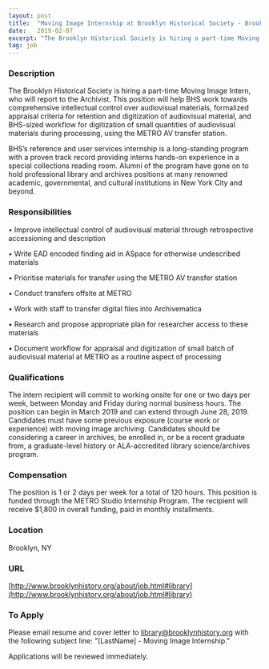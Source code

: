 ```yaml
---
layout: post
title:  "Moving Image Internship at Brooklyn Historical Society - Brooklyn Historical Society"
date:   2019-02-07
excerpt: "The Brooklyn Historical Society is hiring a part-time Moving Image Intern, who will report to the Archivist. This position will help BHS work towards comprehensive intellectual control over audiovisual materials, formalized appraisal criteria for retention and digitization of audiovisual material, and BHS-sized workflow for digitization of small quantities of audiovisual..."
tag: job
---
```


### Description   

The Brooklyn Historical Society is hiring a part-time Moving Image Intern, who will report to the Archivist. This position will help BHS work towards comprehensive intellectual control over audiovisual materials, formalized appraisal criteria for retention and digitization of audiovisual material, and BHS-sized workflow for digitization of small quantities of audiovisual materials during processing, using the METRO AV transfer station.

BHS’s reference and user services internship is a long-standing program with a proven track record providing interns hands-on experience in a special collections reading room. Alumni of the program have gone on to hold professional library and archives positions at many renowned academic, governmental, and cultural institutions in New York City and beyond.


### Responsibilities   


•  Improve intellectual control of audiovisual material through retrospective accessioning and description

•  Write EAD encoded finding aid in ASpace for otherwise undescribed materials

•  Prioritise materials for transfer using the METRO AV transfer station

•  Conduct transfers offsite at METRO

•  Work with staff to transfer digital files into Archivematica

•  Research and propose appropriate plan for researcher access to these materials

•  Document workflow for appraisal and digitization of small batch of audiovisual material at METRO as a routine aspect of processing


### Qualifications   

The intern recipient will commit to working onsite for one or two days per week, between Monday and Friday during normal business hours. The position can begin in March 2019 and can extend through June 28, 2019. Candidates must have some previous exposure (course work or experience) with moving image archiving. Candidates should be considering a career in archives, be enrolled in, or be a recent graduate from, a graduate-level history or ALA-accredited library science/archives program. 


### Compensation   

The position is 1 or 2 days per week for a total of 120 hours. This position is funded through the METRO Studio Internship Program. The recipient will receive $1,800 in overall funding, paid in monthly installments.


### Location   

Brooklyn, NY


### URL   

[http://www.brooklynhistory.org/about/job.html#library](http://www.brooklynhistory.org/about/job.html#library)

### To Apply   

Please email resume and cover letter to library@brooklynhistory.org with the following subject line: "[LastName] - Moving Image Internship."

Applications will be reviewed immediately.






